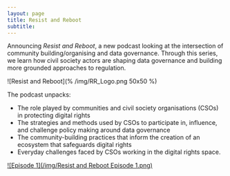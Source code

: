 ```yaml
---
layout: page
title: Resist and Reboot
subtitle:
---
```


Announcing _Resist and Reboot_, a new podcast looking at the intersection of community building/organising and data governance. Through this series, we learn how civil society actors are shaping data governance and building more grounded approaches to regulation.

![Resist and Reboot](% /img/RR_Logo.png 50x50 %)

The podcast unpacks:
- The role played by communities and civil society organisations (CSOs) in protecting digital rights
- The strategies and methods used by CSOs to participate in, influence, and challenge policy making around data governance
- The community-building practices that inform the creation of an ecosystem that safeguards digital rights
- Everyday challenges faced by CSOs working in the digital rights space.

[![Episode 1](/img/Resist and Reboot Episode 1.png)](https://globaldatajustice.org/episode-1/)
